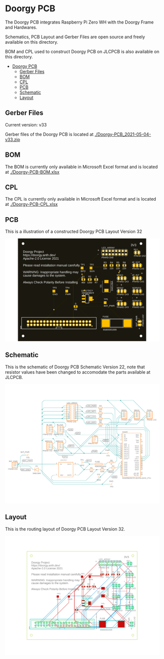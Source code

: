 # Doorgy PCB

The Doorgy PCB integrates Raspberry Pi Zero WH with the Doorgy Frame and Hardwares.

Schematics, PCB Layout and Gerber Files are open source and freely available on this directory.

BOM and CPL used to construct Doorgy PCB on JLCPCB is also available on this directory.

- [Doorgy PCB](#doorgy-pcb)
  - [Gerber Files](#gerber-files)
  - [BOM](#bom)
  - [CPL](#cpl)
  - [PCB](#pcb)
  - [Schematic](#schematic)
  - [Layout](#layout)

## Gerber Files

Current version: v33

Gerber files of the Doorgy PCB is located at [./Doorgy-PCB_2021-05-04-v33.zip](./Doorgy-PCB_2021-05-04-v33.zip)

## BOM

The BOM is currently only available in Microsoft Excel format and is located at [./Doorgy-PCB-BOM.xlsx](./Doorgy-PCB-BOM.xlsx)

## CPL

The CPL is currently only available in Microsoft Excel format and is located at [./Doorgy-PCB-CPL.xlsx](./Doorgy-PCB-CPL.xlsx)

## PCB

This is a illustration of a constructed Doorgy PCB Layout Version 32

![Doorgy PCB v32](./Doorgy-PCB-v32.png)

## Schematic

This is the schematic of Doorgy PCB Schematic Version 22, note that resistor values have been changed to accomodate the parts available at JLCPCB.

![Schematic v22](./Doorgy-PCB-Schematic.png)

## Layout

This is the routing layout of Doorgy PCB Layout Version 32.

![Layout v32](./Doorgy-PCB-Layout.png)